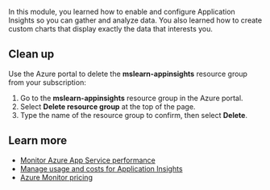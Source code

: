 In this module, you learned how to enable and configure Application Insights so you can gather and analyze data. You also learned how to create custom charts that display exactly the data that interests you. 

## Clean up

Use the Azure portal to delete the **mslearn-appinsights** resource group from your subscription:

1. Go to the **mslearn-appinsights** resource group in the Azure portal.
1. Select **Delete resource group** at the top of the page.
1. Type the name of the resource group to confirm, then select **Delete**.

## Learn more

- [Monitor Azure App Service performance](/azure/azure-monitor/app/azure-web-apps)
- [Manage usage and costs for Application Insights](/azure/azure-monitor/app/pricing)
- [Azure Monitor pricing](https://azure.microsoft.com/pricing/details/monitor/)